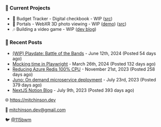 ### 📌 Current Projects
- 💸 Budget Tracker - Digital checkbook - WIP ([src](https://github.com/bmitchinson/budget-entry))
- 📸 Portals - WebXR 3D photo viewing - WIP ([demo](https://portals.mitchinson.dev/)) ([src](https://github.com/bmitchinson/vr-jpg-viewer-webxr))
- 🎶 Building a video game - WIP ([dev blog](https://blog.mitchinson.dev/playdate-dev-one))

### 📝 Recent Posts

- [(WIP) Playdate: Battle of the Bands](https://blog.mitchinson.dev/playdate-dev-one) - June 12th, 2024 (Posted 54 days ago)
- [Mocking time in Playwright](https://blog.mitchinson.dev/playwright-mock-time) - March 26th, 2024 (Posted 132 days ago)
- [Reducing Azure Redis 100% CPU](https://blog.mitchinson.dev/redis-cpu) - November 21st, 2023 (Posted 258 days ago)
- [Juno: On demand microservice deployment](https://blog.mitchinson.dev/juno) - July 23rd, 2023 (Posted 379 days ago)
- [NextJS Notion Blog](https://blog.mitchinson.dev/blog-2023) - July 9th, 2023 (Posted 393 days ago)

🌐 https://mitchinson.dev

💌 mitchinson.dev@gmail.com

🐦 [@115bwm](https://twitter.com/115bwm)